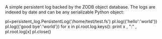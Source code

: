 A simple persistent log backed by the ZODB object database. The logs are indexed by date and can be any serializable Python object:

pl=persistent_log.PersistentLog('/home/test/test.fs')
pl.log({'hello':'world'})
pl.log({'good bye':'world'})
for x in pl.root.log.keys():
    print x , ":" , pl.root.log[x]
pl.close()


